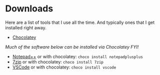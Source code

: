 # Downloads

Here are a list of tools that I use all the time. And typically ones that I get installed right away.

* [Chocolatey](https://chocolatey.org/install)

_Much of the software below can be installed via Chocolatey FYI!_

* [Notepad++](https://notepad-plus-plus.org/downloads/) or with chocolatey: `choco install notepadplusplus`
* [7zip](https://www.7-zip.org/download.html) or with chocolatey: `choco install 7zip`
* [VSCode](https://code.visualstudio.com/download) or with chocolatey: `choco install vscode`